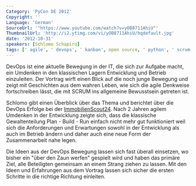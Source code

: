 ```yaml
---
Category: 'PyCon DE 2012'
Copyright: ''
Language: 'German'
SourceUrl: '"https://www.youtube.com/watch?v=yOB8711AhiU"'
ThumbnailUrl: 'http://i2.ytimg.com/vi/yOB8711AhiU/hqdefault.jpg'
date: '2012-10-31'
speakers: [Schlomo Schapiro]
tags: [' agile', ' devops', ' kanban', open source, ' python', ' scrum', ' web']
---
```

DevOps ist eine aktuelle Bewegung in der IT, die sich zur Aufgabe macht, ein
Umdenken in den klassischen Lagern Entwicklung und Betrieb einzuleiten. Der
Vortrag wirft einen Blick auf die noch junge Bewegung und zeigt mit
Geschichten aus dem wahren Leben, wie sich die agile Denkweise fortschreiben
lässt, die mit SCRUM ins allgemeine Bewusstsein getreten ist.

Schlomo gibt einen Überblick über das Thema und berichtet über die DevOps
Erfolge bei der [ImmobilienScout24](http://www.immobilienscout24.de). Nach 2
Jahren agilem Umdenken in der Entwicklung zeigte sich, dass die klassische
Gewaltenteilung Plan - Build - Run einfach nicht mehr gut funktioniert weil
sich die Anforderungen und Erwartungen sowohl in der Entwicklung als auch im
Betrieb ändern und daher auch eine neue Form der Zusammenarbeit nahe legen.

Die Ideen aus der DevOps Bewegung lassen sich fast überall einsetzen, wo
bisher ein "über den Zaun werfen" gespielt wird und haben das primäre Ziel,
alle Beteiligten gemeinsam an einem Strang ziehen zu lassen. Mit den Ideen und
Erfahrungen aus dem Vortrag lassen sich sicher die ersten Schritte in die
richtige Richtung einleiten.

